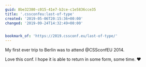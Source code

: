 ```yaml
---
guid: 8be32380-c015-41e7-b2ce-c1e5836cce35
title: '.cssconfeu:last-of-type'
created: '2019-05-06T20:15:36+00:00'
changed: '2019-09-24T14:32:49+00:00'


bookmark_of: 'https://2019.cssconf.eu/last-of-type/'
---
```


My first ever trip to Berlin was to attend @CSSconfEU 2014. 

Love this conf. I hope it is able to return in some form, some time. ♥️
